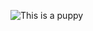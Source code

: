 ![This is a puppy](https://www.google.com/url?sa=i&url=https%3A%2F%2Fwww.goodhousekeeping.com%2Flife%2Fpets%2Fg4531%2Fcutest-dog-breeds%2F&psig=AOvVaw2EnL2c385ayxLSDYVbdJde&ust=1647586579422000&source=images&cd=vfe&ved=0CAsQjRxqFwoTCJCZurrIzPYCFQAAAAAdAAAAABAD) 
